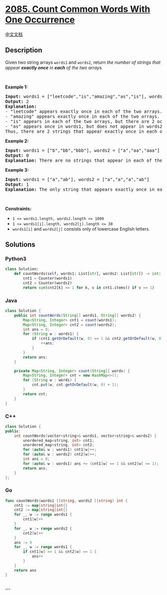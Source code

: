 # [2085. Count Common Words With One Occurrence](https://leetcode.com/problems/count-common-words-with-one-occurrence)

[中文文档](/solution/2000-2099/2085.Count%20Common%20Words%20With%20One%20Occurrence/README.md)

## Description

<p>Given two string arrays <code>words1</code> and <code>words2</code>, return <em>the number of strings that appear <strong>exactly once</strong> in <b>each</b>&nbsp;of the two arrays.</em></p>

<p>&nbsp;</p>
<p><strong class="example">Example 1:</strong></p>

<pre>
<strong>Input:</strong> words1 = [&quot;leetcode&quot;,&quot;is&quot;,&quot;amazing&quot;,&quot;as&quot;,&quot;is&quot;], words2 = [&quot;amazing&quot;,&quot;leetcode&quot;,&quot;is&quot;]
<strong>Output:</strong> 2
<strong>Explanation:</strong>
- &quot;leetcode&quot; appears exactly once in each of the two arrays. We count this string.
- &quot;amazing&quot; appears exactly once in each of the two arrays. We count this string.
- &quot;is&quot; appears in each of the two arrays, but there are 2 occurrences of it in words1. We do not count this string.
- &quot;as&quot; appears once in words1, but does not appear in words2. We do not count this string.
Thus, there are 2 strings that appear exactly once in each of the two arrays.
</pre>

<p><strong class="example">Example 2:</strong></p>

<pre>
<strong>Input:</strong> words1 = [&quot;b&quot;,&quot;bb&quot;,&quot;bbb&quot;], words2 = [&quot;a&quot;,&quot;aa&quot;,&quot;aaa&quot;]
<strong>Output:</strong> 0
<strong>Explanation:</strong> There are no strings that appear in each of the two arrays.
</pre>

<p><strong class="example">Example 3:</strong></p>

<pre>
<strong>Input:</strong> words1 = [&quot;a&quot;,&quot;ab&quot;], words2 = [&quot;a&quot;,&quot;a&quot;,&quot;a&quot;,&quot;ab&quot;]
<strong>Output:</strong> 1
<strong>Explanation:</strong> The only string that appears exactly once in each of the two arrays is &quot;ab&quot;.
</pre>

<p>&nbsp;</p>
<p><strong>Constraints:</strong></p>

<ul>
	<li><code>1 &lt;= words1.length, words2.length &lt;= 1000</code></li>
	<li><code>1 &lt;= words1[i].length, words2[j].length &lt;= 30</code></li>
	<li><code>words1[i]</code> and <code>words2[j]</code> consists only of lowercase English letters.</li>
</ul>

## Solutions

<!-- tabs:start -->

### **Python3**

```python
class Solution:
    def countWords(self, words1: List[str], words2: List[str]) -> int:
        cnt1 = Counter(words1)
        cnt2 = Counter(words2)
        return sum(cnt2[k] == 1 for k, v in cnt1.items() if v == 1)
```

### **Java**

```java
class Solution {
    public int countWords(String[] words1, String[] words2) {
        Map<String, Integer> cnt1 = count(words1);
        Map<String, Integer> cnt2 = count(words2);
        int ans = 0;
        for (String w : words1) {
            if (cnt1.getOrDefault(w, 0) == 1 && cnt2.getOrDefault(w, 0) == 1) {
                ++ans;
            }
        }
        return ans;
    }

    private Map<String, Integer> count(String[] words) {
        Map<String, Integer> cnt = new HashMap<>();
        for (String w : words) {
            cnt.put(w, cnt.getOrDefault(w, 0) + 1);
        }
        return cnt;
    }
}
```

### **C++**

```cpp
class Solution {
public:
    int countWords(vector<string>& words1, vector<string>& words2) {
        unordered_map<string, int> cnt1;
        unordered_map<string, int> cnt2;
        for (auto& w : words1) cnt1[w]++;
        for (auto& w : words2) cnt2[w]++;
        int ans = 0;
        for (auto& w : words1) ans += (cnt1[w] == 1 && cnt2[w] == 1);
        return ans;
    }
};
```

### **Go**

```go
func countWords(words1 []string, words2 []string) int {
	cnt1 := map[string]int{}
	cnt2 := map[string]int{}
	for _, w := range words1 {
		cnt1[w]++
	}
	for _, w := range words2 {
		cnt2[w]++
	}
	ans := 0
	for _, w := range words1 {
		if cnt1[w] == 1 && cnt2[w] == 1 {
			ans++
		}
	}
	return ans
}
```

### **...**

```

```

<!-- tabs:end -->
